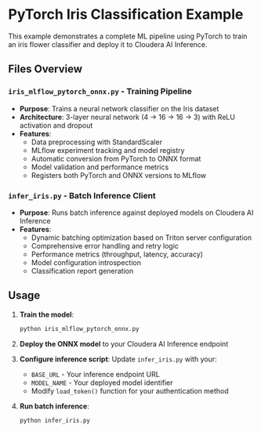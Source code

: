 # PyTorch Iris Classification Example

This example demonstrates a complete ML pipeline using PyTorch to train an iris flower classifier and deploy it to Cloudera AI Inference.

## Files Overview

### `iris_mlflow_pytorch_onnx.py` - Training Pipeline
- **Purpose**: Trains a neural network classifier on the Iris dataset
- **Architecture**: 3-layer neural network (4 → 16 → 16 → 3) with ReLU activation and dropout
- **Features**:
  - Data preprocessing with StandardScaler
  - MLflow experiment tracking and model registry
  - Automatic conversion from PyTorch to ONNX format
  - Model validation and performance metrics
  - Registers both PyTorch and ONNX versions to MLflow

### `infer_iris.py` - Batch Inference Client
- **Purpose**: Runs batch inference against deployed models on Cloudera AI Inference
- **Features**:
  - Dynamic batching optimization based on Triton server configuration
  - Comprehensive error handling and retry logic
  - Performance metrics (throughput, latency, accuracy)
  - Model configuration introspection
  - Classification report generation

## Usage

1. **Train the model**: 
   ```bash
   python iris_mlflow_pytorch_onnx.py
   ```

2. **Deploy the ONNX model** to your Cloudera AI Inference endpoint

3. **Configure inference script**: Update `infer_iris.py` with your:
   - `BASE_URL` - Your inference endpoint URL
   - `MODEL_NAME` - Your deployed model identifier
   - Modify `load_token()` function for your authentication method

4. **Run batch inference**: 
   ```bash
   python infer_iris.py
   ```